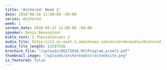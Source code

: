 ```yaml
---
title: 'Anchored: Week 1'
date: 2018-06-18 11:50:00 -04:00
series: Anchored
week: 1
sermon_date: 2018-06-17 11:00:00 -04:00
speaker: Denis Beausejour
bible_text: 1 Thessalonians 1
audio_file: https://s3.us-east-2.amazonaws.com/mccsermonaudio/Anchored_+Week+1.lite.mp3
audio_file_length: 13297536
brochure_file: "/uploads/06172018_MCCProgram_proof1.pdf"
thumbnail_image: "/uploads/anchoredabstractwebsite.png"
is_featured: false
---
```



